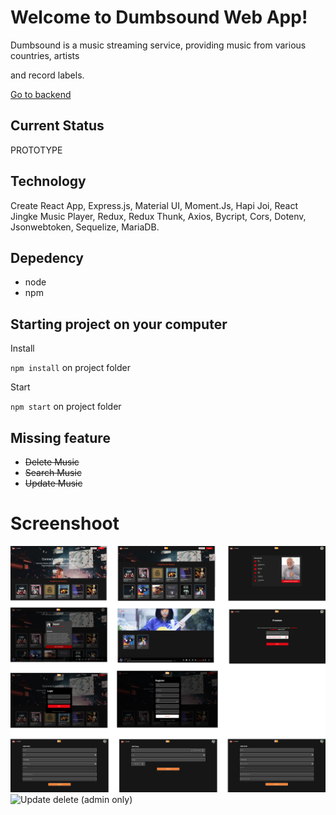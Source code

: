 

# Welcome to Dumbsound Web App!

  

Dumbsound is a music streaming service, providing music from various countries, artists

and record labels.

[Go to backend](https://github.com/elcoputra/dw16stn70_dumbsound_backend)

## Current Status

PROTOTYPE

  

## Technology

  

Create React App, Express.js, Material UI, Moment.Js, Hapi Joi, React Jingke Music Player, Redux, Redux Thunk, Axios, Bycript, Cors, Dotenv, Jsonwebtoken, Sequelize, MariaDB.

  ## Depedency
  - node
  - npm

## Starting project on your computer

Install

`npm install` on project folder

Start

`npm start` on project folder

  

## Missing feature

- ~~Delete Music~~
- ~~Search Music~~
- ~~Update Music~~

# Screenshoot

![ss](https://raw.githubusercontent.com/elcoputra/dw16stn70_dumbsound_frontend/master/SS/all.png)
![Update delete (admin only)](https://i.imgur.com/DnG0l6K.gif)

